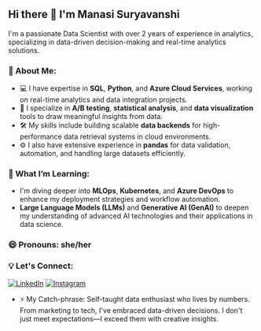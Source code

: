 ## Hi there 👋 I'm **Manasi Suryavanshi**

I'm a passionate Data Scientist with over 2 years of experience in analytics, specializing in data-driven decision-making and real-time analytics solutions. 

### 💼 About Me:
- 💻 I have expertise in **SQL**, **Python**, and **Azure Cloud Services**, working on real-time analytics and data integration projects.
- 🔬 I specialize in **A/B testing**, **statistical analysis**, and **data visualization** tools to draw meaningful insights from data.
- 🛠️ My skills include building scalable **data backends** for high-performance data retrieval systems in cloud environments.
- ⚙️ I also have extensive experience in **pandas** for data validation, automation, and handling large datasets efficiently.

### 🌱 What I’m Learning:
- I'm diving deeper into **MLOps**, **Kubernetes**, and **Azure DevOps** to enhance my deployment strategies and workflow automation.
- **Large Language Models (LLMs)** and **Generative AI (GenAI)** to deepen my understanding of advanced AI technologies and their applications in data science.

### 😄 Pronouns: she/her

### 💡 Let's Connect:
[![LinkedIn](https://img.shields.io/badge/LinkedIn-0077B5?style=flat&logo=linkedin&logoColor=white)](https://www.linkedin.com/in/manasisuryavanshi99) [![Instagram](https://img.shields.io/badge/Instagram-E1306C?style=flat&logo=instagram&logoColor=white)](https://www.instagram.com/ii_manya_ii)



- ⚡ My Catch-phrase: Self-taught data enthusiast who lives by numbers. From marketing to tech, I've embraced data-driven decisions. I don't just meet expectations—I exceed them with creative insights.

